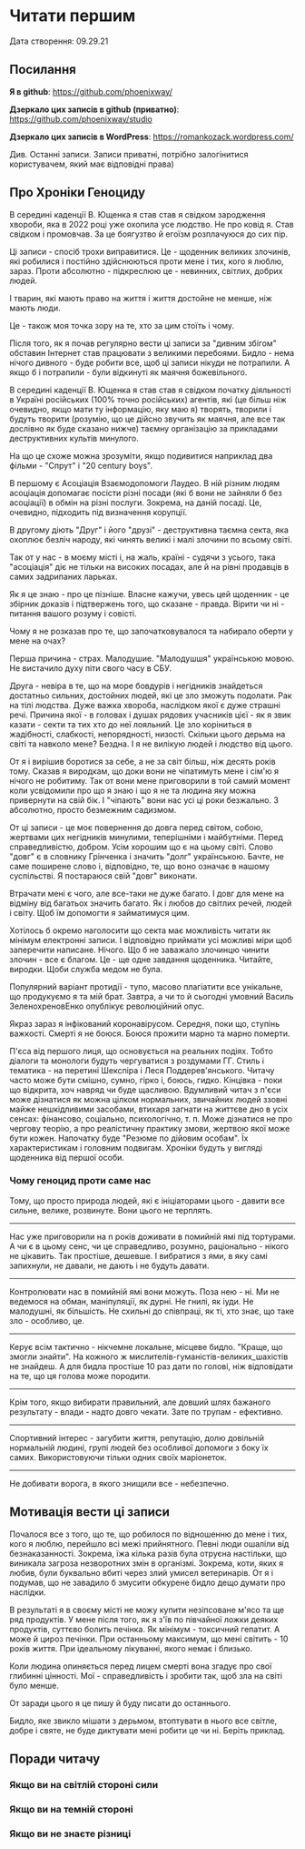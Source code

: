 # Читати першим

Дата створення: 09.29.21

## Посилання

**Я в github**: https://github.com/phoenixway/

**Дзеркало цих записів в github (приватно)**: https://github.com/phoenixway/studio

**Дзеркало цих записів в WordPress**: https://romankozack.wordpress.com/

Див. Останні записи. Записи приватні, потрібно залогінитися користувачем, який має відповідні права)

## Про Хроніки Геноциду

В середині каденції В. Ющенка я став став я свідком зародження хвороби, яка в 2022 році уже охопила усе людство. Не про ковід я. Став свідком і промовчав. За це боягузтво й егоїзм розплачуюся до сих пір.

Ці записи - спосіб трохи виправитися. Це - щоденник великих злочинів, які робилися і постійно здійснюються проти мене і тих, кого я люблю, зараз. Проти абсолютно - підкреслюю це - невинних, світлих, добрих людей. 

І тварин, які мають право на життя і життя достойне не менше, ніж мають люди.

Це - також моя точка зору на те, хто за цим стоїть і чому.

Після того, як я почав регулярно вести ці записи за "дивним збігом" обставин Інтернет став працювати з великими перебоями. Бидло - нема нічого дивного - буде робити все, щоб ці записи нікуди не потрапили. А якщо б і потрапили - були відкинуті як маячня божевільного.

В середині каденції В. Ющенка я став став я свідком початку діяльності в Україні російських (100% точно російських) агентів, які (це більш ніж очевидно, якщо мати ту інформацію, яку маю я) творять, творили і будуть творити (розумію, що це дійсно звучить як маячня, але все так дослівно як буде сказано нижче) таємну організацію за прикладами деструктивних культів минулого. 

На що це схоже можна зрозуміти, якщо подивитися наприклад два фільми - "Спрут" і "20 century boys". 

В першому є Асоціація Взаємодопомоги Лаудео. В ній різним людям асоціація допомагає посісти різні посади (які б вони не зайняли б без асоціації) в обмін на різні послуги. Зокрема, на даній посаді. Це, очевидно, підходить під визначення корупції. 

В другому діють "Друг" і його "друзі" - деструктивна таємна секта, яка охоплює безліч народу, які чинять великі і малі злочини по всьому світі.

Так от у нас - в моєму місті і, на жаль, країні - судячи з усього, така "асоціація" діє не тільки на високих посадах, але й на рівні продавців в самих задрипаних ларьках.

Як я це знаю - про це пізніше. Власне кажучи, увесь цей щоденник - це збірник доказів і підтвержень того, що сказане - правда. Вірити чи ні - питання вашого розуму і совісті.

Чому я не розказав про те, що започатковувалося та набирало оберти у мене на очах? 

Перша причина - страх. Малодушие. "Малодушшя" українською мовою. Не вистачило духу піти свого часу в СБУ. 

Друга - невіра в те, що на море бовдурів і негідників знайдеться достатньо сильних, достойних людей, які це зло зможуть подолати. Рак на тілі людства. Дуже важка хвороба, наслідком якої є дуже страшні речі. Причина якої - в головах і душах рядових учасників цієї - як я звик казати - секти та тих хто до неї лояльний. Це зло коріниться в жадібності, слабкості, непорядності, низості. Скільки цього дерьма на світі та навколо мене? Бездна. І я не вилікую людей і людство від цього. 

От я і вирішив боротися за себе, а не за світ більш, ніж десять років тому. Сказав я виродкам, що доки вони не чіпатимуть мене і сім'ю я нічого не робитиму. Так от вони мене приговорили в той самий момент коли усвідомили про що я знаю і що я не та людина яку можна привернути на свій бік. І "чіпають" вони нас усі ці роки безжально. З абсолютно, просто безмежним садизмом. 

От ці записи - це моє повернення до довга перед світом, собою, жертвами цих негідників минулими, теперішніми і майбутніми. Перед справедливістю, добром. Усім хорошим що є на цьому світі. Слово "довг" є в словнику Грінченка і значить "долг" українською. Бачте, не саме поширене слово і, відповідно, те, що воно означає в нашому суспільстві. Я  постараюся свій "довг" виконати.

Втрачати мені є чого, але все-таки не дуже багато. І довг для мене на відміну від багатьох значить багато. Як і любов до світлих речей, людей і світу. Щоб їм допомогти я займатимуся цим.

Хотілось б окремо наголосити що секта має можливість читати як мінімум електронні записи. І відповідно приймати усі можливі міри щоб заперечити написане. Нічого. Що б не заважало злочинцю чинити злочин - все є благом. Це - ще одне завдання щоденника. Читайте, виродки. Щоби служба медом не була.

Популярний варіант протидії - тупо, масово плагіатити все унікальне, що продукуємо я та мій брат. Завтра, а чи то й сьогодні умовний Василь ЗеленохреновЕнко опублікує революційний опус.

Якраз зараз я інфікований коронавірусом. Середня, поки що, ступінь важкості. Смерті я не боюся. Боюся прожити марно та марно померти.

П'єса від першого лиця, що основується на реальних подіях. Тобто діалоги та монологи будуть чергуватися з роздумами ГГ. Стиль і тематика - на перетині Шекспіра і Леся Поддерев'янського. Читачу часто може бути смішно, сумно, гірко і, боюсь, гидко. Кінцівка - поки що відкрита, хоч навряд чи буде щасливою. 
Вдумливий читач з п'єси може дізнатися як можна цілком нормальних, звичайних людей ззовні майже
нешкідливими засобами, втихаря загнати на життєве дно в усіх сенсах: фінансово, соціально, психологічно, т. п. Може дізнатися не про чергову теорію, а про реалістичну практику змови, жертвою якої може бути кожен.
Напочатку буде "Резюме по дійовим особам". Їх характеристикам і головним подвигам. Хроніки будуть у вигляді щоденника від першої особи.

### Чому геноцид проти саме нас

Тому, що просто природа людей, які є ініціаторами цього - давити все сильне, велике, розвинуте. Вони цього не терплять.

***

Нас уже приговорили на n років доживати в помийній ямі під тортурами. А чи є в цьому сенс, чи це справедливо, розумно, раціонально - нікого не цікавить. Так простіше, дешевше. І вибратися з ями, в яку самі запихнули, не давали, не дають і не будуть давати.

***

Контролювати нас в помийній ямі вони можуть. Поза нею - ні. Ми не ведемося на обман, маніпуляції, як дурні. Не гнилі, як іуди. Не малодушні, як більшість. Не схильні до співпраці, як ті, хто знає, що таке зло - особливо, це.

***

Керує всім тактично - нікчемне локальне, місцеве бидло. "Краще, що змогли знайти". На кожного ж мислителів-гуманістів-великих_шахістів не знайдеш. А для бидла простіше 10 раз дати по голові, ніж відповідати на те, що ця голова може породити. 

***

Крім того, якщо вибирати правильний, але довший шлях бажаного результату - влади - надто довго чекати. Зате по трупам - ефективно.

***

Спортивний інтерес - загубити життя, репутацію, долю довільній нормальній людині, групі людей без особливої допомоги з боку їх самих. Використовуючи тільки одних своїх маріонеток.

***

Не добивати ворога, в якого знищили все - небезпечно.

## Мотивація вести ці записи

Почалося все з того, що те, що робилося по відношенню до мене і тих, кого я люблю, перейшло всі межі прийнятного. Певні люди ошаліли від безнаказанності. Зокрема, їжа кілька разів була отруєна настільки, що виникала загроза незворотних змін в організмі. Зокрема, коти, яких я любив, були буквально вбиті через злий умисел ветеринарів. От я і подумав, що не завадило б змусити обкурене бидло дещо думати про наслідки.

В результаті я в своєму місті не можу купити незіпсоване м'ясо та ще ряд продуктів. У мене після того, як я з'їв по півчайної ложки деяких продуктів, суттєво болить печінка. Як  мінімум - токсичний гепатит. А може й цироз печінки. При останньому максимум, що мені світить - 10 років життя. При ідеальному лікуванні, якого немає і близько.

Коли людина опиняється перед лицем смерті вона згадує про свої глибинні цінності. Мої - справедливість і зробити так, щоб зла на світі було менше. 

От заради цього я це пишу й буду писати до останнього.

Бидло, яке звикло мішати з дерьмом, втоптувати в нього все світле, добре і святе, не буде диктувати мені робити це чи ні. Беріть приклад.

## Поради читачу

### Якщо ви на світлій стороні сили

### Якщо ви на темній стороні

### Якщо ви не знаєте різниці